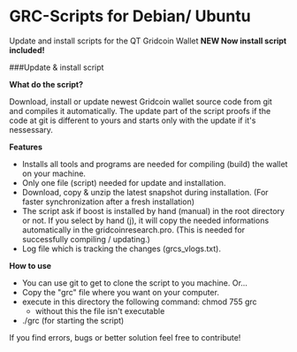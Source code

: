 # GRC-Scripts for Debian/ Ubuntu
Update and install scripts for the QT Gridcoin Wallet **NEW Now install script included!**


###Update & install script

__What do the script?__

Download, install or update newest Gridcoin wallet source code from git and compiles it automatically. The update part of the script proofs if the code at git is different to yours and starts only with the update if it's nessessary.



__Features__

- Installs all tools and programs are needed for compiling (build) the wallet on your machine.
- Only one file (script) needed for update and installation.
- Download, copy & unzip the latest snapshot during installation. (For faster synchronization after a fresh installation)
- The script ask if boost is installed by hand (manual) in the root directory or not. If you select by hand (j), it will copy the needed informations automatically in the gridcoinresearch.pro. (This is needed for successfully compiling / updating.)
- Log file which is tracking the changes (grcs_vlogs.txt).



__How to use__

* You can use git to get to clone the script to you machine. Or...
* Copy the "grc" file where you want on your computer.
* execute in this directory the following command: chmod 755 grc
  * without this the file isn't executable
* ./grc (for starting the script)

If you find errors, bugs or better solution feel free to contribute!

